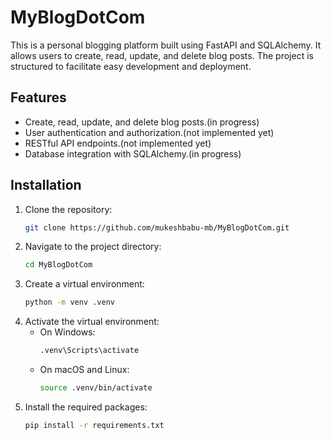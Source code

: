 # MyBlogDotCom
This is a personal blogging platform built using FastAPI and SQLAlchemy. It allows users to create, read, update, and delete blog posts. The project is structured to facilitate easy development and deployment.
## Features
- Create, read, update, and delete blog posts.(in progress)
- User authentication and authorization.(not implemented yet)
- RESTful API endpoints.(not implemented yet)
- Database integration with SQLAlchemy.(in progress)

## Installation
1. Clone the repository:
   ```bash
   git clone https://github.com/mukeshbabu-mb/MyBlogDotCom.git
   ```
2. Navigate to the project directory:
   ```bash
   cd MyBlogDotCom
   ```
3. Create a virtual environment:
   ```bash
   python -m venv .venv
   ```
4. Activate the virtual environment:
   - On Windows:
     ```bash
     .venv\Scripts\activate
     ```
   - On macOS and Linux:
     ```bash
     source .venv/bin/activate
     ```
5. Install the required packages:
   ```bash
   pip install -r requirements.txt
   ```